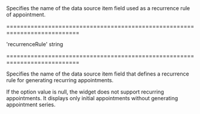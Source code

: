 <!--**
/*-------------------------------------------
    Auto-generated file. Do not modify.
-------------------------------------------

**-->
<!--d-->Specifies the name of the data source item field used as a recurrence rule of appointment.<!--/d-->
===========================================================================
<!--default-->'recurrenceRule'<!--/default-->
<!--type-->string<!--/type-->
===========================================================================

<!--shortDescription-->
Specifies the name of the data source item field that defines a recurrence rule for generating recurring appointments.
<!--/shortDescription-->

<!--fullDescription-->
If the option value is null, the widget does not support recurring appointments. It displays only initial appointments without generating appointment series.


<!--/fullDescription-->